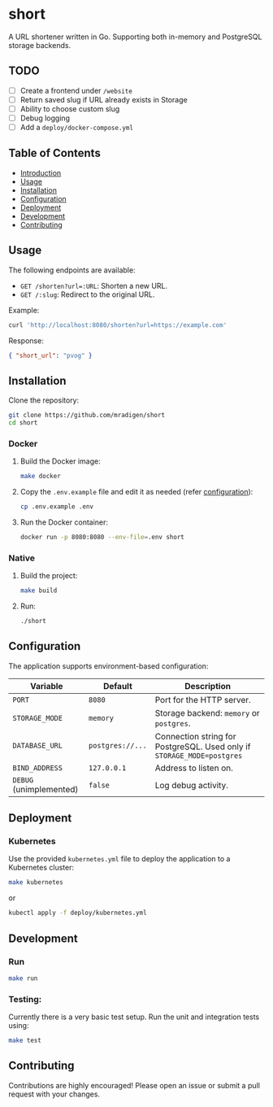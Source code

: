 # short

A URL shortener written in Go. Supporting both in-memory and PostgreSQL storage backends.

## TODO

- [ ] Create a frontend under `/website`
- [ ] Return saved slug if URL already exists in Storage
- [ ] Ability to choose custom slug
- [ ] Debug logging
- [ ] Add a `deploy/docker-compose.yml`

## Table of Contents

- [Introduction](#introduction)
- [Usage](#usage)
- [Installation](#installation)
- [Configuration](#configuration)
- [Deployment](#deployment)
- [Development](#development)
- [Contributing](#contributing)

## Usage

The following endpoints are available:

- `GET /shorten?url=:URL`: Shorten a new URL.
- `GET /:slug`: Redirect to the original URL.

Example:

```sh
curl 'http://localhost:8080/shorten?url=https://example.com'
```

Response:

```json
{ "short_url": "pvog" }
```

## Installation

Clone the repository:

```sh
git clone https://github.com/mradigen/short
cd short
```

### Docker

1. Build the Docker image:

    ```sh
    make docker
    ```

2. Copy the `.env.example` file and edit it as needed (refer [configuration](#configuration)):

    ```sh
    cp .env.example .env
    ```

3. Run the Docker container:
    ```sh
    docker run -p 8080:8080 --env-file=.env short
    ```

### Native

1. Build the project:

    ```sh
    make build
    ```

2. Run:
    ```sh
    ./short
    ```

## Configuration

The application supports environment-based configuration:

| Variable                | Default          | Description                                                            |
| ----------------------- | ---------------- | ---------------------------------------------------------------------- |
| `PORT`                  | `8080`           | Port for the HTTP server.                                              |
| `STORAGE_MODE`          | `memory`         | Storage backend: `memory` or `postgres`.                               |
| `DATABASE_URL`          | `postgres://...` | Connection string for PostgreSQL. Used only if `STORAGE_MODE=postgres` |
| `BIND_ADDRESS`          | `127.0.0.1`      | Address to listen on.                                                  |
| `DEBUG` (unimplemented) | `false`          | Log debug activity.                                                    |

## Deployment

### Kubernetes

Use the provided `kubernetes.yml` file to deploy the application to a Kubernetes cluster:

```sh
make kubernetes
```

or

```sh
kubectl apply -f deploy/kubernetes.yml
```

## Development

### Run

```sh
make run
```

### Testing:

Currently there is a very basic test setup. Run the unit and integration tests using:

```sh
make test
```

## Contributing

Contributions are highly encouraged! Please open an issue or submit a pull request with your changes.
